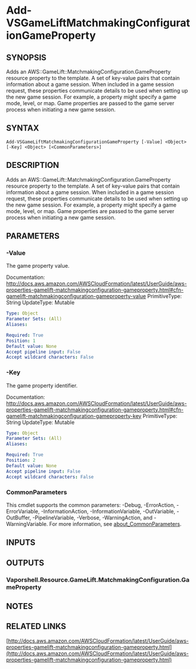 # Add-VSGameLiftMatchmakingConfigurationGameProperty

## SYNOPSIS
Adds an AWS::GameLift::MatchmakingConfiguration.GameProperty resource property to the template.
A set of key-value pairs that contain information about a game session.
When included in a game session request, these properties communicate details to be used when setting up the new game session.
For example, a property might specify a game mode, level, or map.
Game properties are passed to the game server process when initiating a new game session.

## SYNTAX

```
Add-VSGameLiftMatchmakingConfigurationGameProperty [-Value] <Object> [-Key] <Object> [<CommonParameters>]
```

## DESCRIPTION
Adds an AWS::GameLift::MatchmakingConfiguration.GameProperty resource property to the template.
A set of key-value pairs that contain information about a game session.
When included in a game session request, these properties communicate details to be used when setting up the new game session.
For example, a property might specify a game mode, level, or map.
Game properties are passed to the game server process when initiating a new game session.

## PARAMETERS

### -Value
The game property value.

Documentation: http://docs.aws.amazon.com/AWSCloudFormation/latest/UserGuide/aws-properties-gamelift-matchmakingconfiguration-gameproperty.html#cfn-gamelift-matchmakingconfiguration-gameproperty-value
PrimitiveType: String
UpdateType: Mutable

```yaml
Type: Object
Parameter Sets: (All)
Aliases:

Required: True
Position: 1
Default value: None
Accept pipeline input: False
Accept wildcard characters: False
```

### -Key
The game property identifier.

Documentation: http://docs.aws.amazon.com/AWSCloudFormation/latest/UserGuide/aws-properties-gamelift-matchmakingconfiguration-gameproperty.html#cfn-gamelift-matchmakingconfiguration-gameproperty-key
PrimitiveType: String
UpdateType: Mutable

```yaml
Type: Object
Parameter Sets: (All)
Aliases:

Required: True
Position: 2
Default value: None
Accept pipeline input: False
Accept wildcard characters: False
```

### CommonParameters
This cmdlet supports the common parameters: -Debug, -ErrorAction, -ErrorVariable, -InformationAction, -InformationVariable, -OutVariable, -OutBuffer, -PipelineVariable, -Verbose, -WarningAction, and -WarningVariable. For more information, see [about_CommonParameters](http://go.microsoft.com/fwlink/?LinkID=113216).

## INPUTS

## OUTPUTS

### Vaporshell.Resource.GameLift.MatchmakingConfiguration.GameProperty
## NOTES

## RELATED LINKS

[http://docs.aws.amazon.com/AWSCloudFormation/latest/UserGuide/aws-properties-gamelift-matchmakingconfiguration-gameproperty.html](http://docs.aws.amazon.com/AWSCloudFormation/latest/UserGuide/aws-properties-gamelift-matchmakingconfiguration-gameproperty.html)

